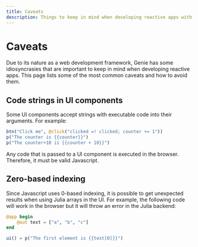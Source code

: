 ```yaml
---
title: Caveats
description: Things to keep in mind when developing reactive apps with Genie.
---
```


# Caveats

Due to its nature as a web development framework, Genie has some idiosyncrasies that are important to keep in mind when developing reactive apps. This page lists some of the most common caveats and how to avoid them.

## Code strings in UI components

Some UI components accept strings with executable code into their arguments. For example:

```julia
btn("Click me", @click("clicked =! clicked; counter += 1"))
p("The counter is {{counter}}")
p("The counter+10 is {{counter + 10}}")
```

Any code that is passed to a UI component is executed in the browser. Therefore, it must be valid Javascript.


## Zero-based indexing

Since Javascript uses 0-based indexing, it is possible to get unexpected results when using Julia arrays in the UI. For example, the following code will work in the browser but it will throw an error in the Julia backend:

```julia
@app begin
    @out text = ["a", "b", "c"]
end

ui() = p("The first element is {{text[0]}}")
```


